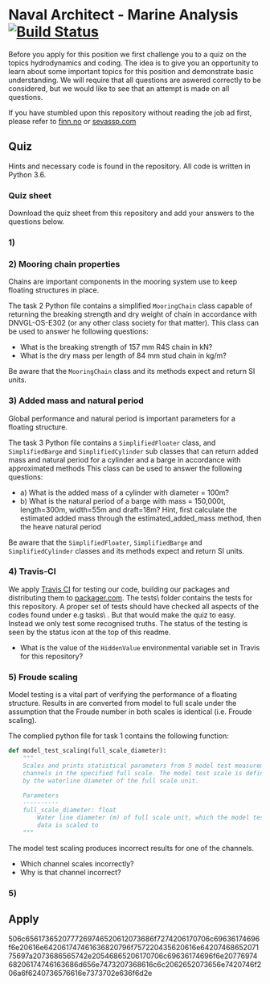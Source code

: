 # Naval Architect - Marine Analysis [![Build Status](https://travis-ci.com/SevanSSP/Naval_Architect-Marine_Analysis.svg?branch=master)](https://travis-ci.com/SevanSSP/Naval_Architect-Marine_Analysis)
Before you apply for this position we first challenge you to a quiz on the topics hydrodynamics and coding.
The idea is to give you an opportunity to learn about some important topics for this position and demonstrate basic understanding.
We will require that all questions are aswered correctly to be considered, but we would like to see that an attempt is made on all questions.

If you have stumbled upon this repository without reading the job ad first, please refer to 
[finn.no](http://www.finn.no/???) or [sevassp.com](http://www.sevanssp.com/???)

## Quiz
Hints and necessary code is found in the repository. All code is written in Python 3.6.

### Quiz sheet
Download the quiz sheet from this repository and add your answers to the questions below.  

### 1)

### 2) Mooring chain properties
Chains are important components in the mooring system use to keep floating structures in place.

The task 2 Python file contains a simplified ```MooringChain``` class capable of returning the breaking strength and dry weight of chain in accordance with DNVGL-OS-E302 (or any other class society for that matter).
This class can be used to answer he following questions:

- What is the breaking strength of 157 mm R4S chain in kN?
- What is the dry mass per length of 84 mm stud chain in kg/m?

Be aware that the ```MooringChain``` class and its methods expect and return SI units.

### 3) Added mass and natural period
Global performance and natural period is important parameters for a floating structure.

The task 3 Python file contains a  ```SimplifiedFloater``` class, and ```SimplifiedBarge``` and ```SimplifiedCylinder``` sub classes that can return added mass and natural period for a cylinder and a barge in accordance with approximated methods
This class can be used to answer the following questions:
 - a) What is the added mass of a cylinder with diameter = 100m?
 - b) What is the natural period of a barge with mass = 150,000t, length=300m, width=55m and draft=18m? Hint, first calculate the estimated added mass through the estimated_added_mass method, then the heave natural period

Be aware that the ```SimplifiedFloater```, ```SimplifiedBarge``` and ```SimplifiedCylinder``` classes and its methods expect and return SI units.

### 4) Travis-CI
We apply [Travis CI](http://www.tracis-ci.com) for testing our code, building our packages and distributing them to [packager.com](http://app.packagr.com).
The tests\ folder contains the tests for this repository. A proper set of tests should have checked all aspects of the codes found under e.g tasks\ .
But that would make the quiz to easy. Instead we only test some recognised truths. The status of the testing is seen by the status icon at the top of this readme.

- What is the value of the ```HiddenValue``` environmental variable set in Travis for this repository?

### 5) Froude scaling
Model testing is a vital part of verifying the performance of a floating structure. 
Results in are converted from model to full scale under the assumption that the Froude number in both scales is identical (i.e. Froude scaling).

The complied python file for task 1 contains the following function:

```python
def model_test_scaling(full_scale_diameter):
    """
    Scales and prints statistical parameters from 5 model test measurement 
    channels in the specified full scale. The model test scale is defined 
    by the waterline diameter of the full scale unit. 

    Parameters
    ----------
    full_scale_diameter: float
        Water line diameter (m) of full scale unit, which the model test 
        data is scaled to
    """    
```
The model test scaling produces incorrect results for one of the channels.

- Which channel scales incorrectly?
- Why is that channel incorrect? 

### 5)

## Apply
506c6561736520777269746520612073686f7274206170706c69636174696f6e20616e642061747461636820796f757220435620616e6420746865207175697a2073686565742e20546865206170706c69636174696f6e2077697468206174746163686d656e7473207368616c6c2062652073656e7420746f206a6f6240736576616e7373702e636f6d2e
